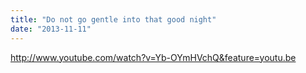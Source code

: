 ```yaml
---
title: "Do not go gentle into that good night"
date: "2013-11-11"
---
```


http://www.youtube.com/watch?v=Yb-OYmHVchQ&feature=youtu.be
